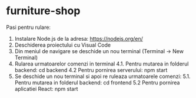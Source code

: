 # furniture-shop
Pasi pentru rulare: 
  1. Instalare Node.js de la adresa: https://nodejs.org/en/
  2. Deschiderea proiectului cu Visual Code
  3. Din meniul de navigare se deschide un nou terminal (Terminal -> New Terminal)
  4. Rularea urmatoarelor comenzi in terminal 
    4.1. Pentru mutarea in folderul backend: cd backend
    4.2 Pentru pornirea serverului: npm start 
  5. Se deschide un nou terminal si apoi re ruleaza urmatoarele comenzi:
    5.1. Pentru mutarea in folderul backend: cd frontend
    5.2  Pentru pornirea aplicatiei React: npm start 
